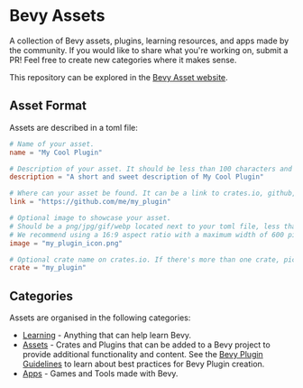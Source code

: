 # Bevy Assets

A collection of Bevy assets, plugins, learning resources, and apps made by the community. If you would like to share what you're working on, submit a PR! Feel free to create new categories where it makes sense.

This repository can be explored in the [Bevy Asset website](https://bevyengine.org/assets/).

## Asset Format

Assets are described in a toml file:

```toml
# Name of your asset.
name = "My Cool Plugin"

# Description of your asset. It should be less than 100 characters and not contain formatting.
description = "A short and sweet description of My Cool Plugin"

# Where can your asset be found. It can be a link to crates.io, github, gitlab or similar.
link = "https://github.com/me/my_plugin"

# Optional image to showcase your asset.
# Should be a png/jpg/gif/webp located next to your toml file, less than 2 MB in size.
# We recommend using a 16:9 aspect ratio with a maximum width of 600 pixels.
image = "my_plugin_icon.png"

# Optional crate name on crates.io. If there's more than one crate, pick any one of them.
crate = "my_plugin"
```

## Categories

Assets are organised in the following categories:

* [Learning](./Learning) - Anything that can help learn Bevy.
* [Assets](./Assets) - Crates and Plugins that can be added to a Bevy project to provide additional functionality and content. See the [Bevy Plugin Guidelines](https://bevyengine.org/learn/book/plugin-development/) to learn about best practices for Bevy Plugin creation.
* [Apps](./Apps) - Games and Tools made with Bevy.
